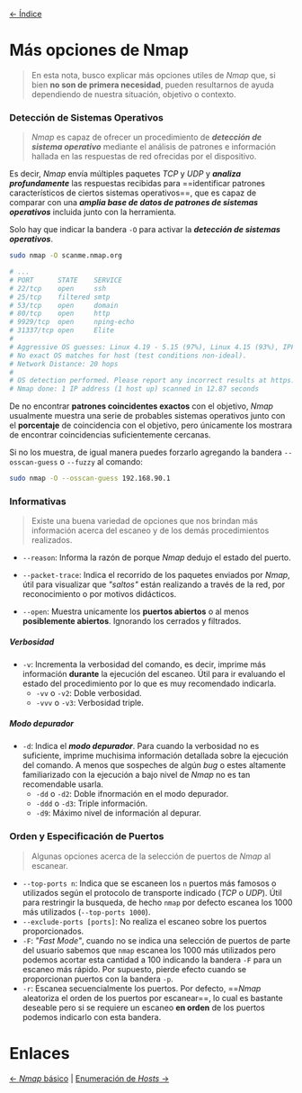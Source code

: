 [<- Índice](../Pentesting.md)
# Más opciones de Nmap

> En esta nota, busco explicar más opciones utiles de *Nmap* que, si bien **no son de primera necesidad**, pueden resultarnos de ayuda dependiendo de nuestra situación, objetivo o contexto.

### Detección de Sistemas Operativos

> *Nmap* es capaz de ofrecer un procedimiento de ***detección de sistema operativo*** mediante el análisis de patrones e información hallada en las respuestas de red ofrecidas por el dispositivo.

Es decir, *Nmap* envía múltiples paquetes *TCP* y *UDP* y ***analiza profundamente*** las respuestas recibidas para ==identificar patrones característicos de ciertos sistemas operativos==, que es capaz de comparar con una ***amplia base de datos de patrones de sistemas operativos*** incluida junto con la herramienta.

Solo hay que indicar la bandera `-O` para activar la ***detección de sistemas operativos***.

```bash
sudo nmap -O scanme.nmap.org

# ...
# PORT      STATE    SERVICE
# 22/tcp    open     ssh
# 25/tcp    filtered smtp
# 53/tcp    open     domain
# 80/tcp    open     http
# 9929/tcp  open     nping-echo
# 31337/tcp open     Elite
# 
# Aggressive OS guesses: Linux 4.19 - 5.15 (97%), Linux 4.15 (93%), IPFire 2.27 (Linux 5.15 - 6.1) (92%), Linux 5.4 (92%), Linux 5.0 - 5.14 (90%), MikroTik RouterOS 7.2 - 7.5 (Linux 5.6.3) (90%), Linux 3.11 - 4.9 (90%), Linux 3.2 - 3.8 (90%), Android TV OS 11 (Linux 4.19) (88%), IPFire 2.25 firewall (Linux 4.14) (88%)
# No exact OS matches for host (test conditions non-ideal).
# Network Distance: 20 hops
# 
# OS detection performed. Please report any incorrect results at https://nmap.org/submit/ .
# Nmap done: 1 IP address (1 host up) scanned in 12.87 seconds
```

De no encontrar **patrones coincidentes exactos** con el objetivo, *Nmap* usualmente muestra una serie de probables sistemas operativos junto con el **porcentaje** de coincidencia con el objetivo, pero únicamente los mostrara de encontrar coincidencias suficientemente cercanas.

Si no los muestra, de igual manera puedes forzarlo agregando la bandera `--osscan-guess` o `--fuzzy` al comando:

```bash
sudo nmap -O --osscan-guess 192.168.90.1
```

### Informativas

> Existe una buena variedad de opciones que nos brindan más información acerca del escaneo y de los demás procedimientos realizados.

- `--reason`: Informa la razón de porque *Nmap* dedujo el estado del puerto.

- `--packet-trace`: Indica el recorrido de los paquetes enviados por *Nmap*, útil para visualizar que *"saltos"* están realizando a través de la red, por reconocimiento o por motivos didácticos.

- `--open`: Muestra unicamente los **puertos abiertos** o al menos **posiblemente abiertos**. Ignorando los cerrados y filtrados.

##### Verbosidad

- `-v`: Incrementa la verbosidad del comando, es decir, imprime más información **durante** la ejecución del escaneo. Útil para ir evaluando el estado del procedimiento por lo que es muy recomendado indicarla.
	- `-vv` o `-v2`: Doble verbosidad.
	- `-vvv` o `-v3`: Verbosidad triple.

##### Modo depurador

- `-d`: Indica el ***modo depurador***. Para cuando la verbosidad no es suficiente, imprime muchisima información detallada sobre la ejecución del comando. A menos que sospeches de algún *bug* o estes altamente familiarizado con la ejecución a bajo nivel de *Nmap* no es tan recomendable usarla.
	- `-dd` o `-d2`: Doble ifnormación en el modo depurador.
	- `-ddd` o `-d3`: Triple información.
	- `-d9`: Máximo nivel de información al depurar.

### Orden y Especificación de Puertos

> Algunas opciones acerca de la selección de puertos de *Nmap* al escanear.

- `--top-ports n`: Indica que se escaneen los `n` puertos más famosos o utilizados según el protocolo de transporte indicado (*TCP* o *UDP*). Útil para restringir la busqueda, de hecho `nmap` por defecto escanea los 1000 más utilizados (`--top-ports 1000`).
- `--exclude-ports [ports]`: No realiza el escaneo sobre los puertos proporcionados.
- `-F`: *"Fast Mode"*, cuando no se indica una selección de puertos de parte del usuario sabemos que `nmap` escanea los 1000 más utilizados pero podemos acortar esta cantidad a 100 indicando la bandera `-F` para un escaneo más rápido. Por supuesto, pierde efecto cuando se proporcionan puertos con la bandera `-p`.
- `-r`: Escanea secuencialmente los puertos. Por defecto, ==*Nmap* aleatoriza el orden de los puertos por escanear==, lo cual es bastante deseable pero si se requiere un escaneo **en orden** de los puertos podemos indicarlo con esta bandera.

# Enlaces

[<- *Nmap* básico](Nmap.md) | [Enumeración de *Hosts* ->](Nmap-EscaneoHosts.md)